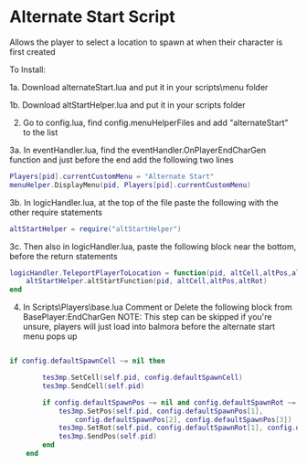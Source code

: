 # Alternate Start Script
Allows the player to select a location to spawn at when their character is first created

To Install:

1a. Download alternateStart.lua and put it in your scripts\menu folder

1b. Download altStartHelper.lua and put it in your scripts folder

2. Go to config.lua, find config.menuHelperFiles and add "alternateStart" to the list

3a. In eventHandler.lua, find the eventHandler.OnPlayerEndCharGen function and just before the end add the following two lines
```lua
Players[pid].currentCustomMenu = "Alternate Start"
menuHelper.DisplayMenu(pid, Players[pid].currentCustomMenu)
```

3b. In logicHandler.lua, at the top of the file paste the following with the other require statements
```lua
altStartHelper = require("altStartHelper")
```

3c. Then also in logicHandler.lua, paste the following block near the bottom, before the return statements
```lua
logicHandler.TeleportPlayerToLocation = function(pid, altCell,altPos,altRot)
	altStartHelper.altStartFunction(pid, altCell,altPos,altRot)
end
```

4. In Scripts\Players\base.lua Comment or Delete the following block from BasePlayer:EndCharGen
NOTE: This step can be skipped if you're unsure, players will just load into balmora before the alternate start menu pops up

```lua

if config.defaultSpawnCell ~= nil then

        tes3mp.SetCell(self.pid, config.defaultSpawnCell)
        tes3mp.SendCell(self.pid)

        if config.defaultSpawnPos ~= nil and config.defaultSpawnRot ~= nil then
            tes3mp.SetPos(self.pid, config.defaultSpawnPos[1],
                config.defaultSpawnPos[2], config.defaultSpawnPos[3])
            tes3mp.SetRot(self.pid, config.defaultSpawnRot[1], config.defaultSpawnRot[2])
            tes3mp.SendPos(self.pid)
        end
    end
```
